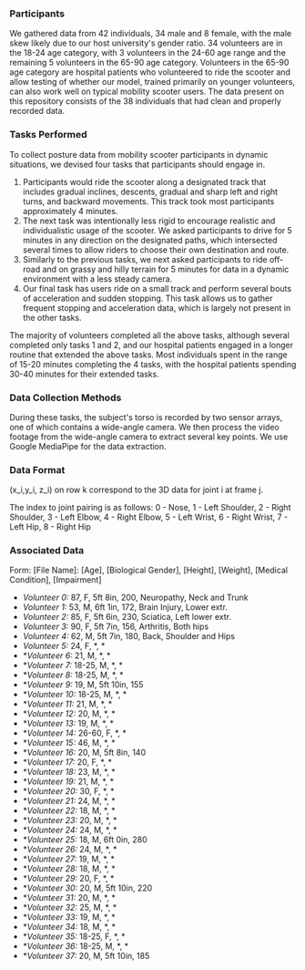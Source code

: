 ### Participants

We gathered data from 42 individuals, 34 male and 8 female, with the male skew likely due to our host university's gender ratio. 34 volunteers are in the 18-24 age category, with 3 volunteers in the 24-60 age range and the remaining 5 volunteers in the 65-90 age category. Volunteers in the 65-90 age category are hospital patients who volunteered to ride the scooter and allow testing of whether our model, trained primarily on younger volunteers, can also work well on typical mobility scooter users. The data present on this repository consists of the 38 individuals that had clean and properly recorded data.

### Tasks Performed

To collect posture data from mobility scooter participants in dynamic situations, we devised four tasks that participants should engage in. 

1. Participants would ride the scooter along a designated track that includes gradual inclines, descents, gradual and sharp left and right turns, and backward movements. This track took most participants approximately 4 minutes.
2. The next task was intentionally less rigid to encourage realistic and individualistic usage of the scooter. We asked participants to drive for 5 minutes in any direction on the designated paths, which intersected several times to allow riders to choose their own destination and route.
3. Similarly to the previous tasks, we next asked participants to ride off-road and on grassy and hilly terrain for 5 minutes for data in a dynamic environment with a less steady camera.
4. Our final task has users ride on a small track and perform several bouts of acceleration and sudden stopping. This task allows us to gather frequent stopping and acceleration data, which is largely not present in the other tasks. 

The majority of volunteers completed all the above tasks, although several completed only tasks 1 and 2, and our hospital patients engaged in a longer routine that extended the above tasks. Most individuals spent in the range of 15-20 minutes completing the 4 tasks, with the hospital patients spending 30-40 minutes for their extended tasks. 

### Data Collection Methods

During these tasks, the subject's torso is recorded by two sensor arrays, one of which contains a wide-angle camera. We then process the video footage from the wide-angle camera to extract several key points. We use Google MediaPipe for the data extraction.


### Data Format

(x_i,y_i, z_i) on row k correspond to the 3D data for joint i at frame j.

The index to joint pairing is as follows:
0 - Nose,  1 - Left Shoulder,  2 - Right Shoulder, 3 - Left Elbow, 4 - Right Elbow, 5 - Left Wrist, 6 - Right Wrist, 7 - Left Hip, 8 - Right Hip

### Associated Data
Form: [File Name]: [Age], [Biological Gender], [Height], [Weight], [Medical Condition], [Impairment]

- *Volunteer 0:* 87, F, 5ft 8in, 200, Neuropathy, Neck and Trunk
- *Volunteer 1:* 53, M, 6ft 1in, 172, Brain Injury, Lower extr.
- *Volunteer 2:* 85, F, 5ft 6in, 230, Sciatica, Left lower extr.
- *Volunteer 3:* 90, F, 5ft 7in, 156, Arthritis, Both hips
- *Volunteer 4:* 62, M, 5ft 7in, 180, Back, Shoulder and Hips
- *Volunteer 5:* 24, F, *, *
- **Volunteer 6:* 21, M, *, *
- **Volunteer 7:* 18-25, M, *, *
- **Volunteer 8:* 18-25, M, *, *
- **Volunteer 9:* 19, M, 5ft 10in, 155
- **Volunteer 10:* 18-25, M, *, *
- **Volunteer 11:* 21, M, *, *
- **Volunteer 12:* 20, M, *, *
- **Volunteer 13:* 19, M, *, *
- **Volunteer 14:* 26-60, F, *, *
- **Volunteer 15:* 46, M, *, *
- **Volunteer 16:* 20, M, 5ft 8in, 140
- **Volunteer 17:* 20, F, *, *
- **Volunteer 18:* 23, M, *, *
- **Volunteer 19:* 21, M, *, *
- **Volunteer 20:* 30, F, *, *
- **Volunteer 21:* 24, M, *, *
- **Volunteer 22:* 18, M, *, *
- **Volunteer 23:* 20, M, *, *
- **Volunteer 24:* 24, M, *, *
- **Volunteer 25:* 18, M, 6ft 0in, 280
- **Volunteer 26:* 24, M, *, *
- **Volunteer 27:* 19, M, *, *
- **Volunteer 28:* 18, M, *, *
- **Volunteer 29:* 20, F, *, *
- **Volunteer 30:* 20, M, 5ft 10in, 220
- **Volunteer 31:* 20, M, *, *
- **Volunteer 32:* 25, M, *, *
- **Volunteer 33:* 19, M, *, *
- **Volunteer 34:* 18, M, *, *
- **Volunteer 35:* 18-25, F, *, *
- **Volunteer 36:* 18-25, M, *, *
- **Volunteer 37:* 20, M, 5ft 10in, 185
